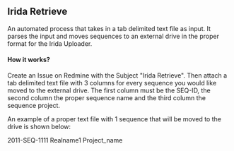 ## Irida Retrieve
An automated process that takes in a tab delimited text file as input. It parses
the input and moves sequences to an external drive in the proper format for the 
Irida Uploader.

#### How it works? 

Create an Issue on Redmine with the Subject "Irida Retrieve". Then attach a tab 
delimited text file with 3 columns for every sequence you would like 
moved to the external drive. The first column must be the SEQ-ID, the second 
column the proper sequence name and the third column the sequence project.


An example of a proper text file with 1 sequence that will be moved to the drive is shown below: 

2011-SEQ-1111	Realname1	Project_name